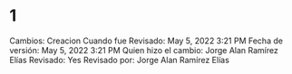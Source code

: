 # 1

Cambios: Creacion
Cuando fue Revisado: May 5, 2022 3:21 PM
Fecha de  versión: May 5, 2022 3:21 PM
Quien hizo el cambio: Jorge Alan Ramírez Elías
Revisado: Yes
Revisado por: Jorge Alan Ramírez Elías